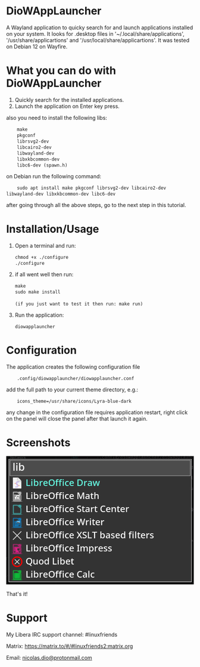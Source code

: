 # DioWAppLauncher
A Wayland application to quicky search for and launch applications installed on your system.
It looks for .desktop files in '~/.local/share/applications', '/usr/share/applicartions' and '/usr/local/share/applicartions'.
It was tested on Debian 12 on Wayfire.

# What you can do with DioWAppLauncher
   1. Quickly search for the installed applications.
   2. Launch the application on Enter key press.

   also you need to install the following libs:

		make
		pkgconf
	 	librsvg2-dev
		libcairo2-dev
		libwayland-dev
		libxkbcommon-dev
		libc6-dev (spawn.h)

   on Debian run the following command:

		sudo apt install make pkgconf librsvg2-dev libcairo2-dev libwayland-dev libxkbcommon-dev libc6-dev

   after going through all the above steps, go to the next step in this tutorial.

# Installation/Usage
  1. Open a terminal and run:
 
		 chmod +x ./configure
		 ./configure

  2. if all went well then run:

		 make
		 sudo make install
		 
		 (if you just want to test it then run: make run)
		
  3. Run the application:
  
		 diowapplauncher

# Configuration
The application creates the following configuration file

		.config/diowapplauncher/diowapplauncher.conf

   add the full path to your current theme directory, e.g.:

		icons_theme=/usr/share/icons/Lyra-blue-dark

   any change in the configuration file requires application restart, right click on the panel will close the panel after that launch it again.

# Screenshots

![Alt text](https://raw.githubusercontent.com/DiogenesN/diowapplauncher/main/diowapplauncher.png)

That's it!

# Support

   My Libera IRC support channel: #linuxfriends

   Matrix: https://matrix.to/#/#linuxfriends2:matrix.org

   Email: nicolas.dio@protonmail.com
